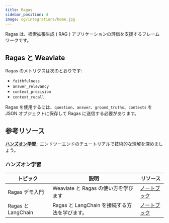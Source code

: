 ```yaml
---
title: Ragas
sidebar_position: 4
image: og/integrations/home.jpg
---
```

Ragas は、検索拡張生成 ( RAG ) アプリケーションの評価を支援するフレームワークです。

## Ragas と Weaviate
Ragas のメトリクスは次のとおりです:
* `faithfulness`
* `answer_relevancy`
* `context_precision`
* `context_recall`

Ragas を使用するには、`question`、`answer`、`ground_truths`、`contexts` を JSON オブジェクトに保存して Ragas に送信する必要があります。

## 参考リソース
[ **ハンズオン学習** ](#hands-on-learning): エンドツーエンドのチュートリアルで技術的な理解を深めましょう。

### ハンズオン学習

| トピック | 説明 | リソース |
| --- | --- | --- |
| Ragas デモ入門 | Weaviate と Ragas の使い方を学びます | [ノートブック](https://github.com/weaviate/recipes/blob/main/integrations/operations/ragas/ragas-demo.ipynb) |
| Ragas と LangChain | Ragas と LangChain を接続する方法を学びます。 | [ノートブック](https://github.com/weaviate/recipes/blob/main/integrations/operations/ragas/RAGAs-RAG-langchain.ipynb) |

